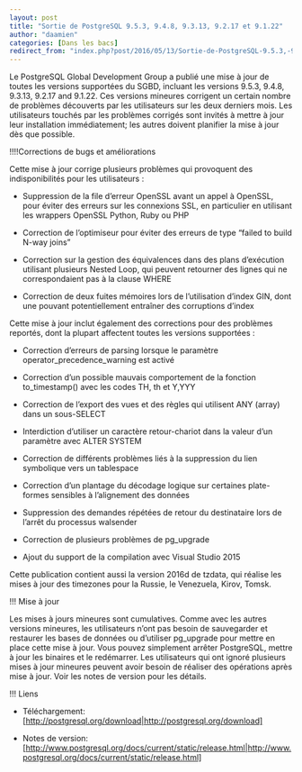 ```yaml
---
layout: post
title: "Sortie de PostgreSQL 9.5.3, 9.4.8, 9.3.13, 9.2.17 et 9.1.22"
author: "daamien"
categories: [Dans les bacs]
redirect_from: "index.php?post/2016/05/13/Sortie-de-PostgreSQL-9.5.3,-9.4.8,-9.3.13,-9.2.17-et-9.1.22"
---
```





<!--more-->


Le PostgreSQL Global Development Group a publié une mise à jour de toutes les versions supportées du SGBD, incluant les versions 9.5.3, 9.4.8, 9.3.13, 9.2.17 and 9.1.22. Ces versions mineures corrigent un certain nombre de problèmes découverts par les utilisateurs sur les deux derniers mois. Les utilisateurs touchés par les problèmes corrigés sont invités à mettre à jour leur installation immédiatement; les autres doivent planifier la mise à jour dès que possible.



!!!!Corrections de bugs et améliorations



Cette mise à jour corrige plusieurs problèmes qui provoquent des indisponibilités pour les utilisateurs :



* Suppression de la file d’erreur OpenSSL avant un appel à OpenSSL, pour éviter des erreurs sur les connexions SSL, en particulier en utilisant les wrappers OpenSSL Python, Ruby ou PHP

* Correction de l’optimiseur pour éviter des erreurs de type “failed to build N-way joins”

* Correction sur la gestion des équivalences dans des plans d’exécution utilisant plusieurs Nested Loop, qui peuvent retourner des lignes qui ne correspondaient pas à la clause WHERE

* Correction de deux fuites mémoires lors de l’utilisation d’index GIN, dont une pouvant potentiellement entraîner des corruptions d’index



Cette mise à jour inclut également des corrections pour des problèmes reportés, dont la plupart affectent toutes les versions supportées :



* Correction d’erreurs de parsing lorsque le paramètre operator_precedence_warning est activé

* Correction d’un possible mauvais comportement de la fonction to_timestamp() avec les codes TH, th et Y,YYY

* Correction de l’export des vues et des règles qui utilisent ANY (array) dans un sous-SELECT

* Interdiction d’utiliser un caractère retour-chariot dans la valeur d’un paramètre avec ALTER SYSTEM

* Correction de différents problèmes liés à la suppression du lien symbolique vers un tablespace

* Correction d’un plantage du décodage logique sur certaines plate-formes sensibles à l’alignement des données

* Suppression des demandes répétées de retour du destinataire lors de l’arrêt du processus walsender

* Correction de plusieurs problèmes de pg_upgrade

* Ajout du support de la compilation avec Visual Studio 2015



Cette publication contient aussi la version 2016d de tzdata, qui réalise les mises à jour des timezones pour la Russie, le Venezuela, Kirov, Tomsk.



!!! Mise à jour



Les mises à jours mineures sont cumulatives. Comme avec les autres versions mineures, les utilisateurs n’ont pas besoin de sauvegarder et restaurer les bases de données ou d’utiliser pg_upgrade pour mettre en place cette mise à jour. Vous pouvez simplement arrêter PostgreSQL, mettre à jour les binaires et le redémarrer. Les utilisateurs qui ont ignoré plusieurs mises à jour mineures peuvent avoir besoin de réaliser des opérations après mise à jour. Voir les notes de version pour les détails.



!!! Liens



* Téléchargement: [http://postgresql.org/download|http://postgresql.org/download]

* Notes de version: [http://www.postgresql.org/docs/current/static/release.html|http://www.postgresql.org/docs/current/static/release.html]